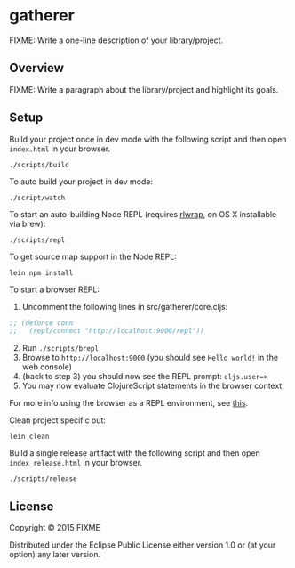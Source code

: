 # gatherer

FIXME: Write a one-line description of your library/project.

## Overview

FIXME: Write a paragraph about the library/project and highlight its goals.

## Setup

Build your project once in dev mode with the following script and then open `index.html` in your browser.

    ./scripts/build

To auto build your project in dev mode:

    ./script/watch

To start an auto-building Node REPL (requires
[rlwrap](http://utopia.knoware.nl/~hlub/uck/rlwrap/), on OS X
installable via brew):

    ./scripts/repl

To get source map support in the Node REPL:

    lein npm install
    
To start a browser REPL:
    
1. Uncomment the following lines in src/gatherer/core.cljs:
```clojure
;; (defonce conn
;;   (repl/connect "http://localhost:9000/repl"))
```
2. Run `./scripts/brepl`
3. Browse to `http://localhost:9000` (you should see `Hello world!` in the web console)
4. (back to step 3) you should now see the REPL prompt: `cljs.user=>`
5. You may now evaluate ClojureScript statements in the browser context.
    
For more info using the browser as a REPL environment, see
[this](https://github.com/clojure/clojurescript/wiki/The-REPL-and-Evaluation-Environments#browser-as-evaluation-environment).
    
Clean project specific out:

    lein clean
     
Build a single release artifact with the following script and then open `index_release.html` in your browser.

    ./scripts/release

## License

Copyright © 2015 FIXME

Distributed under the Eclipse Public License either version 1.0 or (at your option) any later version.
